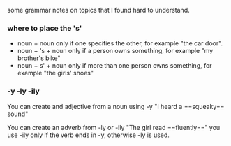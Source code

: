 some grammar notes on topics that I found hard to understand.
### where to place the 's'
- noun + noun
  only if one specifies the other, for example "the car door".
- noun + 's + noun
  only if a person owns something, for example "my brother's bike"
- noun + s' + noun
  only if more than one person owns something, for example "the girls' shoes"

### -y -ly -ily
You can create and adjective from a noun using -y
"I heard a ==squeaky== sound"

You can create an adverb from -ly or -ily
"The girl read ==fluently=="
you use -ily only if the verb ends in -y, otherwise -ly is used.